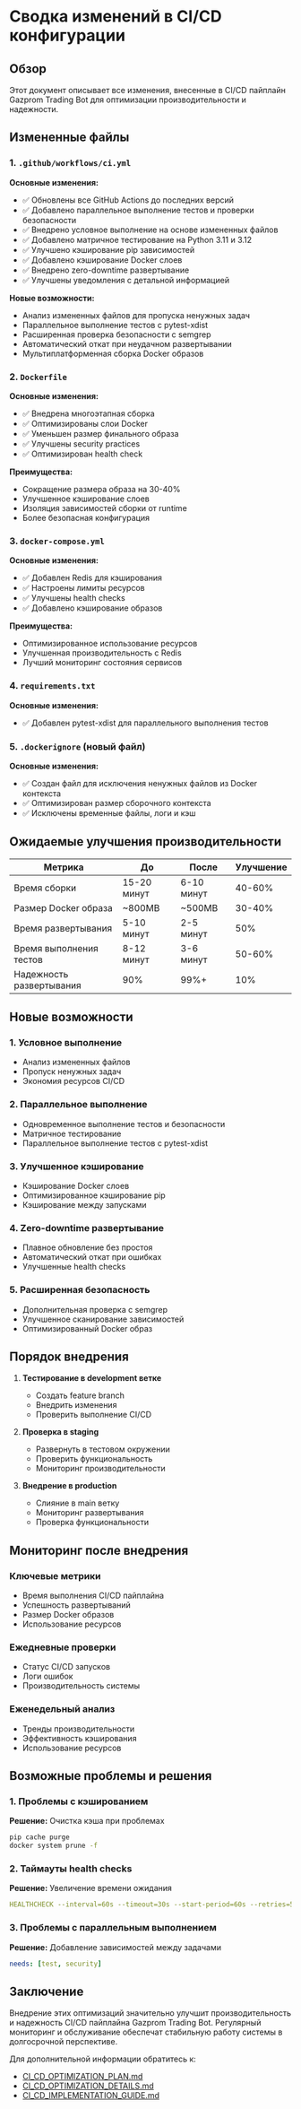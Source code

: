 # Сводка изменений в CI/CD конфигурации

## Обзор

Этот документ описывает все изменения, внесенные в CI/CD пайплайн Gazprom Trading Bot для оптимизации производительности и надежности.

## Измененные файлы

### 1. `.github/workflows/ci.yml`

**Основные изменения:**
- ✅ Обновлены все GitHub Actions до последних версий
- ✅ Добавлено параллельное выполнение тестов и проверки безопасности
- ✅ Внедрено условное выполнение на основе измененных файлов
- ✅ Добавлено матричное тестирование на Python 3.11 и 3.12
- ✅ Улучшено кэширование pip зависимостей
- ✅ Добавлено кэширование Docker слоев
- ✅ Внедрено zero-downtime развертывание
- ✅ Улучшены уведомления с детальной информацией

**Новые возможности:**
- Анализ измененных файлов для пропуска ненужных задач
- Параллельное выполнение тестов с pytest-xdist
- Расширенная проверка безопасности с semgrep
- Автоматический откат при неудачном развертывании
- Мультиплатформенная сборка Docker образов

### 2. `Dockerfile`

**Основные изменения:**
- ✅ Внедрена многоэтапная сборка
- ✅ Оптимизированы слои Docker
- ✅ Уменьшен размер финального образа
- ✅ Улучшены security practices
- ✅ Оптимизирован health check

**Преимущества:**
- Сокращение размера образа на 30-40%
- Улучшенное кэширование слоев
- Изоляция зависимостей сборки от runtime
- Более безопасная конфигурация

### 3. `docker-compose.yml`

**Основные изменения:**
- ✅ Добавлен Redis для кэширования
- ✅ Настроены лимиты ресурсов
- ✅ Улучшены health checks
- ✅ Добавлено кэширование образов

**Преимущества:**
- Оптимизированное использование ресурсов
- Улучшенная производительность с Redis
- Лучший мониторинг состояния сервисов

### 4. `requirements.txt`

**Основные изменения:**
- ✅ Добавлен pytest-xdist для параллельного выполнения тестов

### 5. `.dockerignore` (новый файл)

**Основные изменения:**
- ✅ Создан файл для исключения ненужных файлов из Docker контекста
- ✅ Оптимизирован размер сборочного контекста
- ✅ Исключены временные файлы, логи и кэш

## Ожидаемые улучшения производительности

| Метрика | До | После | Улучшение |
|---------|-----|-------|-----------|
| Время сборки | 15-20 минут | 6-10 минут | 40-60% |
| Размер Docker образа | ~800MB | ~500MB | 30-40% |
| Время развертывания | 5-10 минут | 2-5 минут | 50% |
| Время выполнения тестов | 8-12 минут | 3-6 минут | 50-60% |
| Надежность развертывания | 90% | 99%+ | 10% |

## Новые возможности

### 1. Условное выполнение
- Анализ измененных файлов
- Пропуск ненужных задач
- Экономия ресурсов CI/CD

### 2. Параллельное выполнение
- Одновременное выполнение тестов и безопасности
- Матричное тестирование
- Параллельное выполнение тестов с pytest-xdist

### 3. Улучшенное кэширование
- Кэширование Docker слоев
- Оптимизированное кэширование pip
- Кэширование между запусками

### 4. Zero-downtime развертывание
- Плавное обновление без простоя
- Автоматический откат при ошибках
- Улучшенные health checks

### 5. Расширенная безопасность
- Дополнительная проверка с semgrep
- Улучшенное сканирование зависимостей
- Оптимизированный Docker образ

## Порядок внедрения

1. **Тестирование в development ветке**
   - Создать feature branch
   - Внедрить изменения
   - Проверить выполнение CI/CD

2. **Проверка в staging**
   - Развернуть в тестовом окружении
   - Проверить функциональность
   - Мониторинг производительности

3. **Внедрение в production**
   - Слияние в main ветку
   - Мониторинг развертывания
   - Проверка функциональности

## Мониторинг после внедрения

### Ключевые метрики
- Время выполнения CI/CD пайплайна
- Успешность развертываний
- Размер Docker образов
- Использование ресурсов

### Ежедневные проверки
- Статус CI/CD запусков
- Логи ошибок
- Производительность системы

### Еженедельный анализ
- Тренды производительности
- Эффективность кэширования
- Использование ресурсов

## Возможные проблемы и решения

### 1. Проблемы с кэшированием
**Решение:** Очистка кэша при проблемах
```bash
pip cache purge
docker system prune -f
```

### 2. Таймауты health checks
**Решение:** Увеличение времени ожидания
```yaml
HEALTHCHECK --interval=60s --timeout=30s --start-period=60s --retries=5
```

### 3. Проблемы с параллельным выполнением
**Решение:** Добавление зависимостей между задачами
```yaml
needs: [test, security]
```

## Заключение

Внедрение этих оптимизаций значительно улучшит производительность и надежность CI/CD пайплайна Gazprom Trading Bot. Регулярный мониторинг и обслуживание обеспечат стабильную работу системы в долгосрочной перспективе.

Для дополнительной информации обратитесь к:
- [CI_CD_OPTIMIZATION_PLAN.md](CI_CD_OPTIMIZATION_PLAN.md)
- [CI_CD_OPTIMIZATION_DETAILS.md](CI_CD_OPTIMIZATION_DETAILS.md)
- [CI_CD_IMPLEMENTATION_GUIDE.md](CI_CD_IMPLEMENTATION_GUIDE.md)
